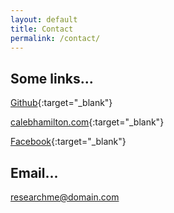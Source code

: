 ```yaml
---
layout: default
title: Contact
permalink: /contact/
---
```


## Some links...

[Github](https://caleb542.github.com){:target="_blank"}

[calebhamilton.com](http://calebhamilton.com){:target="_blank"}

[Facebook](https://caleb542.facebook.com){:target="_blank"}

## Email...

[researchme@domain.com](mailto:research@domain.com)
